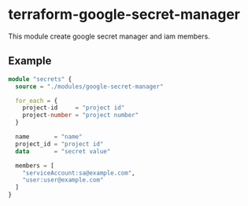 # terraform-google-secret-manager

This module create google secret manager and iam members.

## Example

```terraform
module "secrets" {
  source = "./modules/google-secret-manager"

  for_each = {
    project-id     = "project id"
    project-number = "project number"
  }

  name       = "name"
  project_id = "project id"
  data       = "secret value"

  members = [
    "serviceAccount:sa@example.com",
    "user:user@example.com"
  ]
}
```
